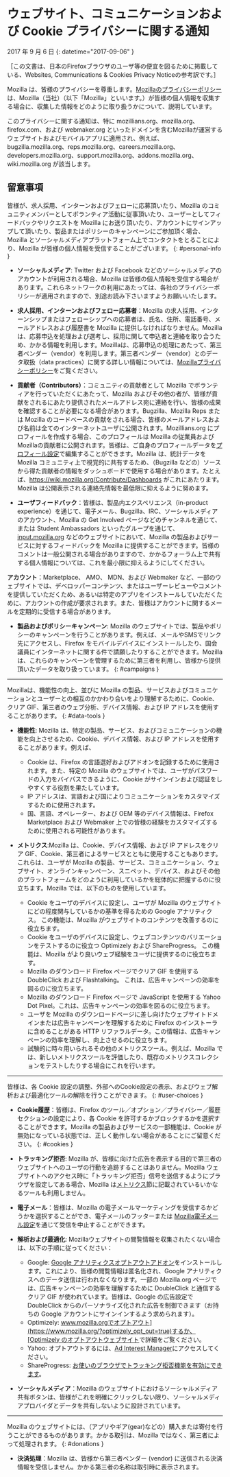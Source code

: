 # ウェブサイト、コミュニケーションおよび Cookie プライバシーに関する通知

2017 年 9 月 6 日
{: datetime="2017-09-06" }

［この文書は、日本のFirefoxブラウザのユーザ等の便宜を図るために掲載している、Websites, Communications & Cookies Privacy Noticeの参考訳です。］

Mozilla は、皆様のプライバシーを尊重します。[Mozillaのプライバシーポリシー](https://www.mozilla.org/privacy/)は、Mozilla（当社）（以下「Mozilla」といいます。）が皆様の個人情報を収集する場合に、収集した情報をどのように取り扱うかについて、説明しています。

このプライバシーに関する通知は、特に mozillians.org、mozilla.org、firefox.com、および webmaker.org といったドメインを含むMozillaが運営するウェブサイトおよびモバイルアプリに適用され、例えば、bugzilla.mozilla.org、reps.mozilla.org、careers.mozilla.org、developers.mozilla.org、support.mozilla.org、addons.mozilla.org、wiki.mozilla.org が該当します。

## 留意事項

皆様が、求人採用、インターンおよびフェローに応募頂いたり、Mozilla のコミュニティメンバーとしてボランティア活動に従事頂いたり、ユーザーとしてフィードバックやリクエストを Mozilla にお送り頂いたり、アカウントにサインアップして頂いたり、製品またはポリシーのキャンペーンにご参加頂く場合、Mozilla とソーシャルメディアプラットフォーム上でコンタクトをとることにより、Mozilla が皆様の個人情報を受信することがございます。
{: #personal-info }

* **ソーシャルメディア**: Twitter および Facebook などのソーシャルメディアのアカウントが利用される場合、Mozilla は皆様の個人情報を受信する場合があります。これらネットワークの利用にあたっては、各社のプライバシーポリシーが適用されますので、別途お読み下さいますようお願いいたします。

* **求人採用、インターンおよびフェロー応募者**：Mozilla の求人採用、インターンシップまたはフェローシップへの応募者は、氏名、住所、電話番号、メールアドレスおよび履歴書を Mozilla に提供しなければなりません。Mozilla は、応募申込を処理および選考し、採用に関して申込者と連絡を取り合うため、かかる情報を利用します。Mozillaは、応募申込の処理にあたって、第三者ベンダー（vendor）を利用します。第三者ベンダー（vendor）とのデータ取扱（data practices）に関する詳しい情報については、[Mozillaプライバシーポリシー](https://www.mozilla.org/privacy/)をご覧ください。

* **貢献者（Contributors）**：コミュニティの貢献者として Mozilla でボランティアを行っていただくにあたって、Mozilla およびその他の者が、皆様が貢献をされるにあたり提供されたメールアドレス宛に連絡を行い、皆様の成果を確認することが必要になる場合があります。Bugzilla、Mozilla Reps または Mozilla のコードベースの貢献をされる場合、皆様のメールアドレスおよび名前は全てのインターネットユーザに公開されます。Mozillians.org にプロフィールを作成する場合、このプロフィールは Mozilla の従業員およびMozillaの貢献者に公開されます。皆様は、ご自身のプロフィールデータを[プロフィール設定](https://mozillians.org/user/edit)で編集することができます。Mozilla は、統計データを Mozilla コミュニティ上で視覚的に共有するため、（Bugzilla などの）ソースから得た貢献者の情報をダッシュボードで使用する場合があります。たとえば、https://wiki.mozilla.org/Contribute/Dashboards がこれにあたります。Mozilla は公開表示される連絡先情報を最低限に抑えるように努めます。

* **ユーザフィードバック**：皆様は、製品内エクスペリエンス（in-product experience）を通じて、電子メール、Bugzilla、IRC、ソーシャルメディアのアカウント、Mozilla の Get Involved ページなどのチャンネルを通じて、または Student Ambassadors といったグループを通じて、[input.mozilla.org](https://input.mozilla.org/) などのウェブサイトにおいて、Mozilla の製品およびサービスに対するフィードバックを Mozilla に提供することができます。皆様のコメントは一般公開される場合がありますので、かかるフォーラム上で共有する個人情報については、これを最小限に抑えるようにしてください。

**アカウント**：Marketplace、 AMO、 MDN、および Webmaker など、一部のウェブサイトでは、デベロッパーコンテンツ、またはユーザーレビューやコメントを提供していただくため、あるいは特定のアプリをインストールしていただくために、アカウントの作成が要求されます。また、皆様はアカウントに関するメールを定期的に受信する場合があります。

* **製品およびポリシーキャンペーン**: Mozilla のウェブサイトでは、製品やポリシーのキャンペーンを行うことがあります。例えば、メールやSMSでリンク先にアクセスし、Firefox をモバイルデバイスにインストールしたり、国会議員にインターネットに関する件で請願したりすることができます。Mozilla は、これらのキャンペーンを管理するために第三者を利用し、皆様から提供頂いたデータを取り扱っています。
{: #campaigns }

---------------------------------------

Mozillaは、機能性の向上、並びに Mozilla の製品、サービスおよびコミュニケーションとユーザーとの相互のかかわり合いをより理解するために、Cookie、クリア GIF、第三者のウェブ分析、デバイス情報、および IP アドレスを使用することがあります。
{: #data-tools }

* **機能性**: Mozilla は、特定の製品、サービス、およびコミュニケーションの機能を向上させるため、Cookie、デバイス情報、および IP アドレスを使用することがあります。例えば、
    * Cookie は、Firefox の言語選好およびアドオンを記録するために使用されます。また、特定の Mozilla のウェブサイトでは、ユーザがパスワードの入力をバイパスできるように、Cookie がサインインおよび認証をしやすくする役割を果たしています。 
    * IP アドレスは、言語および国によりコミュニケーションをカスタマイズするために使用されます。  
    * 国、言語、オペレーター、および OEM 等のデバイス情報は、Firefox Marketplace および Webmaker 上での皆様の経験をカスタマイズするために使用される可能性があります。

* **メトリクス**:Mozilla は、Cookie、デバイス情報、および IP アドレスをクリア GIF、Cookie、第三者によるサービスとともに使用することもあります。これらは、ユーザが Mozilla の製品、サービス、コミュニケーション、ウェブサイト、オンラインキャンペーン、スニペット、デバイス、およびその他のプラットフォームをどのように利用しているかを総体的に把握するのに役立ちます。Mozilla では、以下のものを使用しています。
    * Cookie をユーザのデバイスに設定し、ユーザが Mozilla のウェブサイトにどの程度関与しているかの基準を得るための Google アナリティクス。      この機能は、Mozilla がウェブサイトのコンテンツを改善するのに役立ちます。  
    * Cookie をユーザのデバイスに設定し、ウェブコンテンツのバリエーションをテストするのに役立つ Optimizely および ShareProgress。  この機能は、Mozilla がより良いウェブ経験をユーザに提供するのに役立ちます。
    * Mozilla のダウンロード Firefox ページでクリア GIF を使用する DoubleClick および Flashtalking。  これは、広告キャンペーンの効率を図るのに役立ちます。
    * Mozilla のダウンロード Firefox ページで JavaScript を使用する Yahoo Dot Pixel。これは、広告キャンペーンの効率を図るのに役立ちます。 
    * ユーザを Mozilla のダウンロードページに差し向けたウェブサイトドメインまたは広告キャンペーンを理解するために Firefox のインストーラに含めることがある HTTP リファラルデータ。この情報は、広告キャンペーンの効率を理解し、向上させるのに役立ちます。
    * 試験的に時々用いられるその他のメトリクスツール。例えば、Mozilla では、新しいメトリクスツールを評価したり、既存のメトリクスコレクションをテストしたりする場合にこれを行います。

---------------------------------------

皆様は、各 Cookie 設定の調整、外部へのCookie設定の表示、およびウェブ解析および最適化ツールの解除を行うことができます。
{: #user-choices }

* **Cookie履歴**：皆様は、Firefox のツール／オプション／プライバシー／履歴セクションの設定により、各 Cookie を許可するかブロックするかを選択することができます。Mozilla の製品およびサービスの一部機能は、Cookie が無効になっている状態では、正しく動作しない場合があることにご留意ください。
{: #cookies }

* **トラッキング拒否**: Mozilla が、皆様に向けた広告を表示する目的で第三者のウェブサイトへのユーザの行動を追跡することはありません。Mozilla ウェブサイトへのアクセス時に「トラッキング拒否」信号を送信するようにブラウザを設定してある場合、Mozilla は[メトリクス](#data-tools)節に記載されているいかなるツールも利用しません。

* **電子メール**：皆様は、Mozilla の電子メールマーケティングを受信するかどうかを選択することができ、電子メールのフッターまたは [Mozilla電子メール設定](https://www.mozilla.org/newsletter/recovery/)を通じて受信を中止することができます。

* **解析および最適化**: Mozillaウェブサイトの閲覧情報を収集されたくない場合は、以下の手順に従ってください：
    *  Google: [Google アナリティクスオプトアウトアドオン](https://tools.google.com/dlpage/gaoptout)をインストールします。これにより、皆様の閲覧情報は匿名化され、Google アナリティクスへのデータ送信は行われなくなります。一部の Mozilla.org ページでは、広告キャンペーンの効率を理解するために DoubleClick と通信するクリア GIF が使われています。皆様は、Google の広告設定で DoubleClick からのパーソナライズ化された広告を制御できます（お持ちの Google アカウントにサインインするよう求められます）。
    *  Optimizely: [www.mozilla.orgでオプトアウト](https://www.mozilla.org/?optimizely_opt_out=true)するか、[Optimizely のオプトアウトウェブサイト](https://www.optimizely.com/opt_out)で詳細をご覧ください。
    *  Yahoo: オプトアウトするには、[Ad Interest Manager](https://aim.yahoo.com/aim/us/en/optout/)にアクセスしてください。
    *  ShareProgress: [お使いのブラウザでトラッキング拒否機能を有効にできます](https://support.mozilla.org/kb/how-do-i-turn-do-not-track-feature)。

* **ソーシャルメディア**：Mozilla のウェブサイトにおけるソーシャルメディア共有ボタンは、皆様がこれを明確にクリックしない限り、ソーシャルメディアプロバイダとデータを共有しないように設計されています。

---------------------------------------

Mozilla のウェブサイトには、（アプリやギア(gear)などの）購入または寄付を行うことができるものがあります。かかる取引は、Mozilla ではなく、第三者によって処理されます。
{: #donations }

* **決済処理**：Mozilla は、皆様から第三者ベンダー (vendor) に送信される決済情報を受信しません。かかる第三者の名称は取引時に表示されます。
